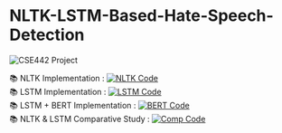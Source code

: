 # NLTK-LSTM-Based-Hate-Speech-Detection
![CSE442 Project](https://github.com/shakil1819/NLTK-LSTM-Based-Hate-Speech-Detection/assets/58840439/9787833b-e1d4-40e6-acb8-ac592219df6d)

📚 NLTK Implementation : [![NLTK Code](https://colab.research.google.com/assets/colab-badge.svg)](https://colab.research.google.com/github/shakil1819/NLTK-LSTM-Based-Hate-Speech-Detection/blob/main/NLTK_For_twitter_dataset.ipynb)</br>
📚 LSTM Implementation : [![LSTM Code](https://colab.research.google.com/assets/colab-badge.svg)](https://colab.research.google.com/github/shakil1819/NLTK-LSTM-Based-Hate-Speech-Detection/blob/main/LSTM_Twitter_dataset.ipynb)</br>
📚 LSTM + BERT Implementation : [![BERT Code](https://colab.research.google.com/assets/colab-badge.svg)](https://colab.research.google.com/github/shakil1819/NLTK-LSTM-Based-Hate-Speech-Detection/blob/main/NLTK_For_twitter_dataset.ipynb)</br>
📚 NLTK & LSTM Comparative Study : [![Comp Code](https://colab.research.google.com/assets/colab-badge.svg)](https://colab.research.google.com/github/shakil1819/NLTK-LSTM-Based-Hate-Speech-Detection/blob/main/NLTK_For_twitter_dataset.ipynb)</br>
